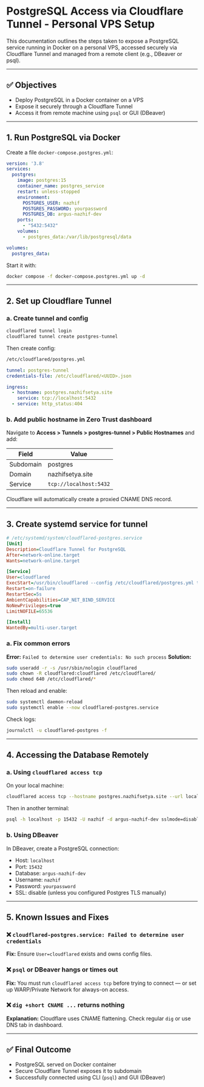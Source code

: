 # PostgreSQL Access via Cloudflare Tunnel - Personal VPS Setup

This documentation outlines the steps taken to expose a PostgreSQL service running in Docker on a personal VPS, accessed securely via Cloudflare Tunnel and managed from a remote client (e.g., DBeaver or psql).

---

## ✅ Objectives

* Deploy PostgreSQL in a Docker container on a VPS
* Expose it securely through a Cloudflare Tunnel
* Access it from remote machine using `psql` or GUI (DBeaver)

---

## 1. Run PostgreSQL via Docker

Create a file `docker-compose.postgres.yml`:

```yaml
version: '3.8'
services:
  postgres:
    image: postgres:15
    container_name: postgres_service
    restart: unless-stopped
    environment:
      POSTGRES_USER: nazhif
      POSTGRES_PASSWORD: yourpassword
      POSTGRES_DB: argus-nazhif-dev
    ports:
      - "5432:5432"
    volumes:
      - postgres_data:/var/lib/postgresql/data

volumes:
  postgres_data:
```

Start it with:

```bash
docker compose -f docker-compose.postgres.yml up -d
```

---

## 2. Set up Cloudflare Tunnel

### a. Create tunnel and config

```bash
cloudflared tunnel login
cloudflared tunnel create postgres-tunnel
```

Then create config:

```bash
/etc/cloudflared/postgres.yml
```

```yaml
tunnel: postgres-tunnel
credentials-file: /etc/cloudflared/<UUID>.json

ingress:
  - hostname: postgres.nazhifsetya.site
    service: tcp://localhost:5432
  - service: http_status:404
```

### b. Add public hostname in Zero Trust dashboard

Navigate to **Access > Tunnels > postgres-tunnel > Public Hostnames** and add:

| Field     | Value                  |
| --------- | ---------------------- |
| Subdomain | postgres               |
| Domain    | nazhifsetya.site       |
| Service   | `tcp://localhost:5432` |

Cloudflare will automatically create a proxied CNAME DNS record.

---

## 3. Create systemd service for tunnel

```ini
# /etc/systemd/system/cloudflared-postgres.service
[Unit]
Description=Cloudflare Tunnel for PostgreSQL
After=network-online.target
Wants=network-online.target

[Service]
User=cloudflared
ExecStart=/usr/bin/cloudflared --config /etc/cloudflared/postgres.yml tunnel run
Restart=on-failure
RestartSec=5s
AmbientCapabilities=CAP_NET_BIND_SERVICE
NoNewPrivileges=true
LimitNOFILE=65536

[Install]
WantedBy=multi-user.target
```

### a. Fix common errors

**Error:** `Failed to determine user credentials: No such process`
**Solution:**

```bash
sudo useradd -r -s /usr/sbin/nologin cloudflared
sudo chown -R cloudflared:cloudflared /etc/cloudflared/
sudo chmod 640 /etc/cloudflared/*
```

Then reload and enable:

```bash
sudo systemctl daemon-reload
sudo systemctl enable --now cloudflared-postgres.service
```

Check logs:

```bash
journalctl -u cloudflared-postgres -f
```

---

## 4. Accessing the Database Remotely

### a. Using `cloudflared access tcp`

On your local machine:

```bash
cloudflared access tcp --hostname postgres.nazhifsetya.site --url localhost:15432
```

Then in another terminal:

```bash
psql -h localhost -p 15432 -U nazhif -d argus-nazhif-dev sslmode=disable
```

### b. Using DBeaver

In DBeaver, create a PostgreSQL connection:

* Host: `localhost`
* Port: `15432`
* Database: `argus-nazhif-dev`
* Username: `nazhif`
* Password: `yourpassword`
* SSL: disable (unless you configured Postgres TLS manually)

---

## 5. Known Issues and Fixes

### ❌ `cloudflared-postgres.service: Failed to determine user credentials`

**Fix:** Ensure `User=cloudflared` exists and owns config files.

### ❌ `psql` or DBeaver hangs or times out

**Fix:** You must run `cloudflared access tcp` before trying to connect — or set up WARP/Private Network for always-on access.

### ❌ `dig +short CNAME ...` returns nothing

**Explanation:** Cloudflare uses CNAME flattening. Check regular `dig` or use DNS tab in dashboard.

---

## ✅ Final Outcome

* PostgreSQL served on Docker container
* Secure Cloudflare Tunnel exposes it to subdomain
* Successfully connected using CLI (`psql`) and GUI (DBeaver)

